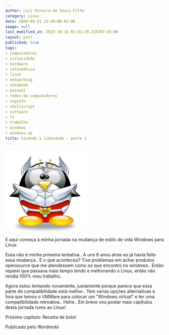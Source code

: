 ```yaml
---
author: Luiz Pereira de Souza Filho
category: Linux
date: 2009-09-21 13:49:00-03:00
image: null
last_modified_at: 2023-10-15 01:01:20.225397-03:00
layout: post
published: true
tags:
- computadores
- curiosidade
- hardware
- informática
- linux
- networking
- notebook
- pessoal
- redes-de-computadores
- seginfo
- shellscript
- software
- ti
- trabalho
- windows
- windows-xp
title: Vivendo a liberdade - parte 1
---
```


![TUX](/wp-content/uploads/2009/09/tux-seiyar.png)

E aqui começa a minha jornada na mudança de estilo de vida Windows para Linux.

Essa não é minha primeira tentativa.. A uns 6 anos atras eu já havia feito essa mudança.. E o que aconteceu? Tive problemas em achar produtos opensource que me atendessem como os que encontro no windows.. Então reparei que passava mais tempo lendo e melhorando o Linux, então não rendia 100% meu trabalho..

Agora estou tentando novamente, justamente porque parece que essa parte de compatibilidade está melhor.. Tem varias opções alternativas e fora que temos o VMWare para colocar um "Windows virtual" e ter uma compatibilidade retroativa.. Hehe.. Em breve vou postar mais capítulos desta jornada rumo ao Linux!

Próximo capitulo: Receita de bolo!

Publicado pelo Wordmobi
